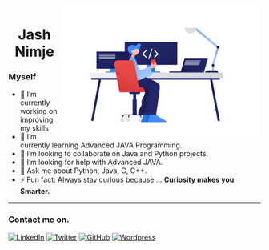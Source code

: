 <img src="/image1.png" align="right" alt="Coder.png" width="400"/>
<h1 align="center">Jash Nimje</h1>

### Myself

- 🔭 I’m currently working on improving my skills
- 🌱 I’m currently learning Advanced JAVA Programming.
- 👯 I’m looking to collaborate on Java and Python projects.
- 🤔 I’m looking for help with Advanced JAVA.
- 💬 Ask me about Python, Java, C, C++.
- ⚡ Fun fact: Always stay curious because ...
**Curiosity makes you Smarter.**

*****

### Contact me on.
[![LinkedIn][1.1]][1] [![Twitter][1.2]][2] [![GitHub][1.3]][3] [![Wordpress][1.4]][4]

[1.1]: https://img.icons8.com/color/48/000000/linkedin.png
[1.2]: https://img.icons8.com/color/48/000000/twitter.png
[1.3]: https://img.icons8.com/material-sharp/48/000000/github.png
[1.4]: https://img.icons8.com/color/48/000000/wordpress.png

[1]: https://www.linkedin.com/in/jashnimje
[2]: https://twitter.com/jashnimje
[3]: https://github.com/jashnimje
[4]: https://jashnimje.wordpress.com/
